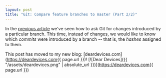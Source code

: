 ```yaml
---
layout: post
title: "Git: Compare feature branches to master (Part 2/2)"
---
```


In the [previous article](https://steffen.ronalter.de/2018/12/25/git-compare-feature-master/) we've seen how to ask Git for changes introduced by a particular branch. This time, instead of changes, we would like to know which *commits* were introduced by a branch -- that is, the *hashes* assigned to them.

<!--more-->

This post has moved to my new blog: [deardevices.com](https://deardevices.com{{ page.url }})!
[![Dear Devices]({{ "/assets/deardevices.png" | absolute_url }})](https://deardevices.com{{ page.url }})
